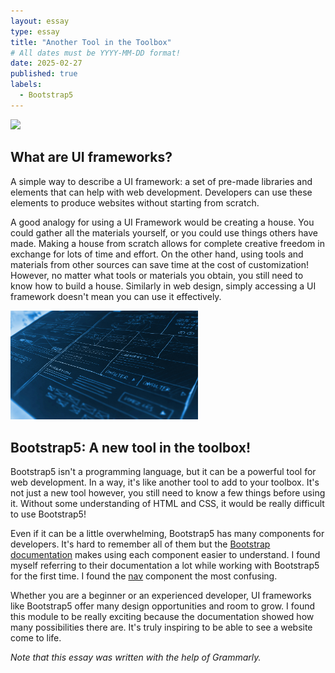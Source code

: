 ```yaml
---
layout: essay
type: essay
title: "Another Tool in the Toolbox"
# All dates must be YYYY-MM-DD format!
date: 2025-02-27
published: true
labels:
  - Bootstrap5
---
```


<img width="150px" class="rounded float-start pe-4 " src="../img/library.jpg">

## What are UI frameworks?
A simple way to describe a UI framework: a set of pre-made libraries and elements that can help with web development. Developers can use these elements to produce websites without starting from scratch. 

A good analogy for using a UI Framework would be creating a house. You could gather all the materials yourself, or you could use things others have made. Making a house from scratch allows for complete creative freedom in exchange for lots of time and effort. On the other hand, using tools and materials from other sources can save time at the cost of customization! However, no matter what tools or materials you obtain, you still need to know how to build a house. Similarly in web design, simply accessing a UI framework doesn't mean you can use it effectively.

<img width="300px" class="rounded float-end ps-4" src="../img/blueprint.jpg">

## Bootstrap5: A new tool in the toolbox!
Bootstrap5 isn't a programming language, but it can be a powerful tool for web development. In a way, it's like another tool to add to your toolbox. It's not just a new tool however, you still need to know a few things before using it. Without some understanding of HTML and CSS, it would be really difficult to use Bootstrap5!

Even if it can be a little overwhelming, Bootstrap5 has many components for developers. It's hard to remember all of them but the [Bootstrap documentation](https://getbootstrap.com/docs/5.3/getting-started/introduction/) makes using each component easier to understand. I found myself referring to their documentation a lot while working with Bootstrap5 for the first time. I found the [nav](https://getbootstrap.com/docs/5.3/components/navs-tabs/#base-nav) component the most confusing. 

Whether you are a beginner or an experienced developer, UI frameworks like Bootstrap5 offer many design opportunities and room to grow. I found this module to be really exciting because the documentation showed how many possibilities there are. It's truly inspiring to be able to see a website come to life.  

*Note that this essay was written with the help of Grammarly.*

